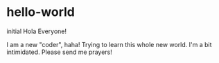 # hello-world
initial
Hola Everyone! 

I am a new "coder", haha! Trying to learn this whole new world. I'm a bit intimidated. 
Please send me prayers! 
